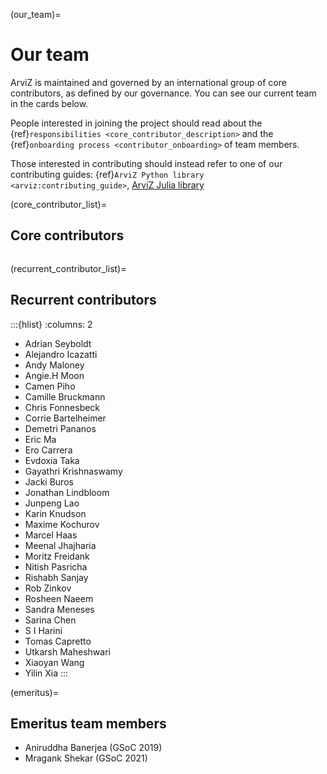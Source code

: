 (our_team)=
# Our team
ArviZ is maintained and governed by an international group of core contributors, as defined
by our governance. You can see our current team in the cards below.

People interested in joining the project should read about the
{ref}`responsibilities <core_contributor_description>` and the
{ref}`onboarding process <contributor_onboarding>` of team members.

Those interested in contributing should instead refer to one of our contributing guides:
{ref}`ArviZ Python library <arviz:contributing_guide>`,
[ArviZ Julia library](https://github.com/arviz-devs/ArviZ.jl/blob/main/CONTRIBUTING.md)

(core_contributor_list)=
## Core contributors
```{include} core_contributors.md
```

(recurrent_contributor_list)=
## Recurrent contributors
:::{hlist}
:columns: 2

* Adrian Seyboldt
* Alejandro Icazatti
* Andy Maloney
* Angie.H Moon
* Camen Piho
* Camille Bruckmann
* Chris Fonnesbeck
* Corrie Bartelheimer
* Demetri Pananos
* Eric Ma
* Ero Carrera
* Evdoxia Taka
* Gayathri Krishnaswamy
* Jacki Buros
* Jonathan Lindbloom
* Junpeng Lao
* Karin Knudson
* Maxime Kochurov
* Marcel Haas
* Meenal Jhajharia
* Moritz Freidank
* Nitish Pasricha
* Rishabh Sanjay
* Rob Zinkov
* Rosheen Naeem
* Sandra Meneses
* Sarina Chen
* S I Harini
* Tomas Capretto
* Utkarsh Maheshwari
* Xiaoyan Wang
* Yilin Xia
:::

(emeritus)=
## Emeritus team members
* Aniruddha Banerjea (GSoC 2019)
* Mragank Shekar (GSoC 2021)
